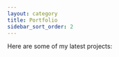 ```yaml
---
layout: category
title: Portfolio
sidebar_sort_order: 2
---
```


Here are some of my latest projects:

